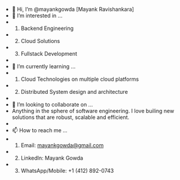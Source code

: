 - 👋 Hi, I’m @mayankgowda [Mayank Ravishankara]
- 👀 I’m interested in ...
-   1. Backend Engineering
-   2. Cloud Solutions
-   3. Fullstack Development
-   
- 🌱 I’m currently learning ...
-   1. Cloud Technologies on multiple cloud platforms
-   2. Distributed System design and architecture
-   
- 💞️ I’m looking to collaborate on ...
-   Anything in the sphere of software engineering. I love builing new solutions that are robust, scalable and efficient.
-   
- 📫 How to reach me ...
-   1. Email: mayankgowda@gmail.com
-   2. LinkedIn: Mayank Gowda
-   3. WhatsApp/Mobile: +1 (412) 892-0743

<!---
mayankgowda/mayankgowda is a ✨ special ✨ repository because its `README.md` (this file) appears on your GitHub profile.
You can click the Preview link to take a look at your changes.
--->
